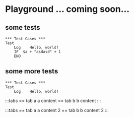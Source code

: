 # Playground ... coming soon...

## some tests

```robotframework
*** Test Cases ***
Test
    Log    Hello, world!
    IF  $a + "asdasd" + 1
    END
```

## some more tests

```robot
*** Test Cases ***
Test
    Log    Hello, world!

```

:::tabs
== tab a
a content
== tab b
b content
:::

:::tabs
== tab a
a content 2
== tab b
b content 2
:::